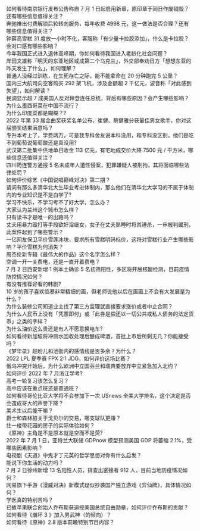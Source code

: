 如何看待南京银行发布公告称自 7 月 1 日起启用新章，原印章于同日作废销毁？还有哪些信息值得关注？  
奔驰推出付费解锁后轮转向服务，每年收费 4998 元，这一做法是否合理？还有哪些信息值得关注？  
钟薛高雪糕 31 度放一小时不化，客服称「有少量卡拉胶添加」，什么是卡拉胶？会对口感有哪些影响？  
今年我国正式进入退休高峰期，你如何看待我国进入老龄化社会问题？  
岸田文雄称「明天的东亚地区或成第二个乌克兰」，外交部奉劝日方「想想东亚的昨天发生了什么」，如何理解？  
普通人没经过训练，在生死存亡之际，能不能拿命在 20 分钟跑完 5 公里？  
国内三大航司向空客购买 292 架飞机，涉及金额超 2 千亿元，波音称「对此感到失望」，如何解读？  
民调显示超 7 成美国人反对拜登连任总统，背后有哪些原因？会产生哪些影响？  
为什么墨西哥菜在中国不流行？  
为什么印度菜都是糊糊？?  
2022 年第 33 届金曲奖获奖名单公布，崔健、蔡健雅分获最佳男女歌手，你对这届颁奖结果满意吗？  
专升本考上了，学费两万，可是我专科舍友说本科没用，和专科没区别，他们是吃不到葡萄说葡萄酸还是真没用?  
武汉第二批集中供地单日收金 113 亿元，有宅地成交价大降 7500 元 / 平方米，哪些信息还值得关注？  
四川筠连警方通报 5 名未成年人遭性侵案，犯罪嫌疑人被刑拘，其将面临哪些法律处罚？  
如何评价综艺《中国说唱巅峰对决》第二期？  
请问有那么多清华北大生毕业考进体制内，那么他们在清华北大学习的不属于体制内的专业知识是不是白学了?  
学习不快乐，不学习考不了好大学，怎么办？  
大家认为兰州这个城市怎么样？  
只有读书才是唯一的出路吗？  
丈夫用暴力殴打等手段欲奸淫继女，女子在丈夫熟睡时将其锤杀，一审被判缓刑，此案件起到了哪些警示？  
一亿网友保卫平价雪莲冰块，要求所有雪糕明码标价，这将对雪糕行业产生哪些影响？平价雪糕为何消失？  
周杰伦新专辑《最伟大的作品》这个名字怎么样？  
空调一开一关费电，还是一直开着费电？  
7 月 2 日西安新增 1 例本土确诊 5 名初筛阳性，多区将开展核酸检测，目前疫情防控情况如何？  
有没有推荐好看的韩剧?  
10 岁的孩子喜欢临摹非常精细的画，但老师说他以后在画画上不会有大发展是为什么？  
为什么装修公司知道业主找了第三方监理就直接要求涨价或者中止合同？  
为什么人民币上没有「凭票即付」或「此券是偿还以一切公共或私人债务的法定货币」之类的字样？  
为什么油价这么贵还是有人不愿意换电车?  
如何看待新加坡将冲厕水回收处理后酿成啤酒，首批上市后所剩无几？你能接受吗？  
《梦华录》赵盼儿和池衙内的感情线是否多余？为什么？  
2022 LPL 夏季赛 FPX 2:1 JDG，如何评价这场比赛？  
俄乌冲突开始后，为什么欧洲中立国芬兰和瑞典要放弃中立紧急加入北约？  
如何评价 2022 年 7 月浙江学考?  
高考一轮复习该怎么复习？  
高中应该在重点班还是普通班？  
如何看待哥伦比亚大学将不会参加下一次 USnews 全美大学排名，这个决定是否会造成哥大的声誉下降？  
美术生以后能干嘛？  
爵士和森林狼关于戈贝尔的交易，哪支球队更赚？  
住一楼带花园的房子的实际体验如何？  
《原神》主角是不是原本就是空而不是荧?  
2022 年 7 月 1 日，亚特兰大联储 GDPnow 模型预测美国 GDP 将萎缩 2.1%，受哪些因素影响？  
电视剧《天道》中鬼才丁元英的哲学思想对你有什么启发？  
能说下你生活的动力吗？  
7 月 2 日徐州新增 13 名阳性人员，排查出密接者 912 人，目前当地防疫情况如何？  
网易旗下手游《漫威对决》新模式疑似抄袭国产独立游戏《弈仙牌》，具体情况如何？  
学医真的特别苦吗？  
已故苹果联合创始人乔布斯获追授美国总统自由勋章，如何评价乔布斯的贡献？  
如何看待《崩坏 3 》加入男武神（的倾向）？  
如何看待《原神》2.8 版本前瞻特别节目内容？  
